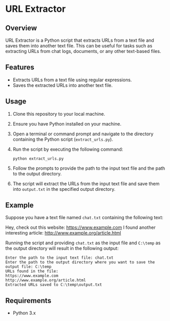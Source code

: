 # URL Extractor

## Overview
URL Extractor is a Python script that extracts URLs from a text file and saves them into another text file. This can be useful for tasks such as extracting URLs from chat logs, documents, or any other text-based files.

## Features
- Extracts URLs from a text file using regular expressions.
- Saves the extracted URLs into another text file.

## Usage
1. Clone this repository to your local machine.
2. Ensure you have Python installed on your machine.
3. Open a terminal or command prompt and navigate to the directory containing the Python script (`extract_urls.py`).
4. Run the script by executing the following command:

       python extract_urls.py
5. Follow the prompts to provide the path to the input text file and the path to the output directory.
6. The script will extract the URLs from the input text file and save them into `output.txt` in the specified output directory.

## Example
Suppose you have a text file named `chat.txt` containing the following text:

Hey, check out this website: https://www.example.com
I found another interesting article: http://www.example.org/article.html


Running the script and providing `chat.txt` as the input file and `C:\temp` as the output directory will result in the following output:



    Enter the path to the input text file: chat.txt
    Enter the path to the output directory where you want to save the 
    output file: C:\temp
    URLs found in the file:
    https://www.example.com
    http://www.example.org/article.html
    Extracted URLs saved to C:\temp\output.txt



## Requirements
- Python 3.x

